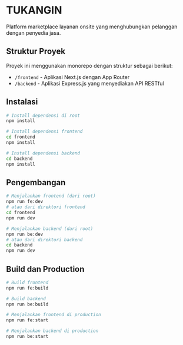 # TUKANGIN

Platform marketplace layanan onsite yang menghubungkan pelanggan dengan penyedia jasa.

## Struktur Proyek

Proyek ini menggunakan monorepo dengan struktur sebagai berikut:

- `/frontend` - Aplikasi Next.js dengan App Router
- `/backend` - Aplikasi Express.js yang menyediakan API RESTful

## Instalasi

```bash
# Install dependensi di root
npm install

# Install dependensi frontend
cd frontend
npm install

# Install dependensi backend
cd backend
npm install
```

## Pengembangan

```bash
# Menjalankan frontend (dari root)
npm run fe:dev
# atau dari direktori frontend
cd frontend
npm run dev

# Menjalankan backend (dari root)
npm run be:dev
# atau dari direktori backend
cd backend
npm run dev
```

## Build dan Production

```bash
# Build frontend
npm run fe:build

# Build backend
npm run be:build

# Menjalankan frontend di production
npm run fe:start

# Menjalankan backend di production
npm run be:start
```
